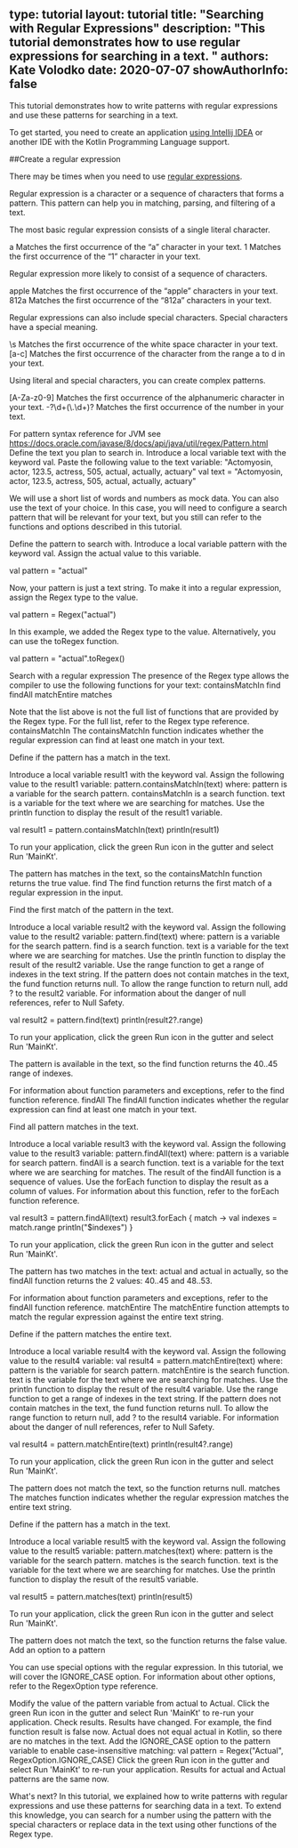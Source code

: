 type: tutorial
layout: tutorial
title:  "Searching with Regular Expressions"
description: "This tutorial demonstrates how to use regular expressions for searching in a text. "
authors: Kate Volodko
date: 2020-07-07
showAuthorInfo: false
---

This tutorial demonstrates how to write patterns with regular expressions and use these patterns for searching in a text.

To get started, you need to create an application [using Intellij IDEA](https://kotlinlang.org/docs/tutorials/jvm-get-started.html) or another IDE with the Kotlin Programming Language support. 

##Create a regular expression

There may be times when you need to use [regular expressions](https://www.regular-expressions.info/quickstart.html). 

Regular expression is a character or a sequence of characters that forms a pattern. 
This pattern can help you in matching, parsing, and filtering of a text. 

The most basic regular expression consists of a single literal character.

a
Matches the first occurrence of the “a” character in your text.
1
Matches the first occurrence of the “1” character in your text.
 
Regular expression more likely to consist of a sequence of characters.

apple
Matches the first occurrence of the “apple” characters in your text.
812a
Matches the first occurrence of the “812a” characters in your text.

Regular expressions can also include special characters. Special characters have a special meaning.

\s
Matches the first occurrence of the white space character in your text.
[a-c]
Matches the first occurrence of the character from the range a to d in your text.

Using literal and special characters, you can create complex patterns.

[A-Za-z0-9]
Matches the first occurrence of the alphanumeric character in your text.
-?\\d+(\\.\\d+)?
Matches the first occurrence of the number in your text.

For pattern syntax reference for JVM see https://docs.oracle.com/javase/8/docs/api/java/util/regex/Pattern.html 
Define the text you plan to search in.
Introduce a local variable text with the keyword val. 
Paste the following value to the text variable: "Actomyosin, actor, 123.5, actress, 505, actual, actually, actuary"
val text = "Actomyosin, actor, 123.5, actress, 505, actual, actually, actuary"

We will use a short list of words and numbers as mock data. You can also use the text of your choice. In this case, you will need to configure a search pattern that will be relevant for your text, but you still can refer to the functions and options described in this tutorial.

Define the pattern to search with.
Introduce a local variable pattern with the keyword val. 
Assign the actual value to this variable.

val pattern = "actual"

Now, your pattern is just a text string. To make it into a regular expression, assign the Regex type to the value.

val pattern = Regex("actual")

In this example, we added the Regex type to the value. Alternatively, you can use the toRegex function.

val pattern = "actual".toRegex()

Search with a regular expression
The presence of the Regex type allows the compiler to use the following functions for your text:
containsMatchIn
find
findAll
matchEntire
matches

Note that the list above is not the full list of functions that are provided by the Regex type. For the full list, refer to the Regex type reference.
containsMatchIn
The containsMatchIn function indicates whether the regular expression can find at least one match in your text.

Define if the pattern has a match in the text.

Introduce a local variable result1 with the keyword val. 
Assign the following value to the result1 variable:
pattern.containsMatchIn(text)
where:
pattern is a variable for the search pattern.
containsMatchIn is a search function.
text is a variable for the text where we are searching for matches.
Use the println function to display the result of the result1 variable.

val result1 = pattern.containsMatchIn(text)
println(result1) 

To run your application, click the green Run icon in the gutter and select Run 'MainKt'.

The pattern has matches in the text, so the containsMatchIn function returns the true value.
find
The find function returns the first match of a regular expression in the input. 

Find the first match of the pattern in the text.

Introduce a local variable result2 with the keyword val. 
Assign the following value to the result2 variable: 
pattern.find(text)
where:
pattern is a variable for the search pattern.
find is a search function.
text is a variable for the text where we are searching for matches.
Use the println function to display the result of the result2 variable. Use the range function to get a range of indexes in the text string. 
If the pattern does not contain matches in the text, the fund function returns null. To allow the range function to return null, add ? to the result2 variable. For information about the danger of null references, refer to Null Safety.

val result2 = pattern.find(text)
println(result2?.range) 

To run your application, click the green Run icon in the gutter and select Run 'MainKt'.

The pattern is available in the text, so the find function returns the 40..45 range of indexes.

For information about function parameters and exceptions, refer to the find function reference. 
findAll
The findAll function indicates whether the regular expression can find at least one match in your text. 

Find all pattern matches in the text.

Introduce a local variable result3 with the keyword val. 
Assign the following value to the result3 variable:
pattern.findAll(text)
where:
pattern is a variable for search pattern.
findAll is a search function.
text is a variable for the text where we are searching for matches.
The result of the findAll function is a sequence of values. Use the forEach function to display the result as a column of values. For information about this function, refer to the forEach function reference.

val result3 = pattern.findAll(text)
result3.forEach { match ->
   val indexes = match.range
   println("$indexes")
}

To run your application, click the green Run icon in the gutter and select Run 'MainKt'.

The pattern has two matches in the text: actual and actual in actually, so the findAll function returns the 2 values: 40..45 and 48..53.

For information about function parameters and exceptions, refer to the findAll function reference.
matchEntire
The matchEntire function attempts to match the regular expression against the entire text string. 

Define if the pattern matches the entire text.

Introduce a local variable result4 with the keyword val. 
Assign the following value to the result4 variable: 
val result4 = pattern.matchEntire(text)
where:
pattern is the variable for search pattern.
matchEntire is the search function.
text is the variable for the text where we are searching for matches.
Use the println function to display the result of the result4 variable. Use the range function to get a range of indexes in the text string. 
If the pattern does not contain matches in the text, the fund function returns null. To allow the range function to return null, add ? to the result4 variable. For information about the danger of null references, refer to Null Safety.

val result4 = pattern.matchEntire(text)
println(result4?.range)

To run your application, click the green Run icon in the gutter and select Run 'MainKt'.

The pattern does not match the text, so the function returns null.
matches
The matches function indicates whether the regular expression matches the entire text string. 

Define if the pattern has a match in the text.

Introduce a local variable result5 with the keyword val. 
Assign the following value to the result5 variable:
pattern.matches(text)
where:
pattern is the variable for the search pattern.
matches is the search function.
text is the variable for the text where we are searching for matches.
Use the println function to display the result of the result5 variable.

val result5 = pattern.matches(text)
println(result5)

To run your application, click the green Run icon in the gutter and select Run 'MainKt'.

The pattern does not match the text, so the function returns the false value.
Add an option to a pattern

You can use special options with the regular expression.
In this tutorial, we will cover the IGNORE_CASE option. For information about other options, refer to the RegexOption type reference.

Modify the value of the pattern variable from actual to Actual.
Click the green Run icon in the gutter and select Run 'MainKt' to re-run your application.
Check results. Results have changed. For example, the find function result is false now.  Actual does not equal actual in Kotlin, so there are no matches in the text. 
Add the IGNORE_CASE option to the pattern variable to enable case-insensitive matching:
val pattern = Regex("Actual", RegexOption.IGNORE_CASE)
Click the green Run icon in the gutter and select Run 'MainKt' to re-run your application. Results for actual and Actual patterns are the same now.

What's next?
In this tutorial, we explained how to write patterns with regular expressions and use these patterns for searching data in a text. To extend this knowledge, you can search for a number using the pattern with the special characters or replace data in the text using other functions of the Regex type.

